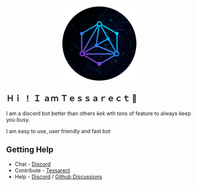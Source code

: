 <p align="center">
    <a href="soon" target="_blank">
        <img src="./tessarectnewround.png" width="200">
    </a>
</p>

## Ｈｉ ！ Ｉ ａｍ Ｔｅｓｓａｒｅｃｔ 🤖

I am a discord bot better than others _kek_ wth tons of feature to always keep you busy.

I am easy to use, user friendly and fast bot

## Getting Help

- Chat - [Discord]()
- Contribute - [Tessarect]()
- Help - [Discord]() / [Github Discussions]()
